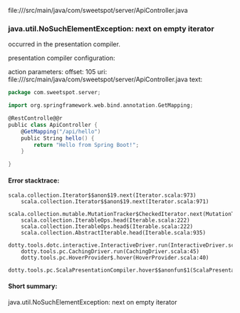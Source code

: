 file://<WORKSPACE>/src/main/java/com/sweetspot/server/ApiController.java
### java.util.NoSuchElementException: next on empty iterator

occurred in the presentation compiler.

presentation compiler configuration:


action parameters:
offset: 105
uri: file://<WORKSPACE>/src/main/java/com/sweetspot/server/ApiController.java
text:
```scala
package com.sweetspot.server;

import org.springframework.web.bind.annotation.GetMapping;

@RestControlle@@r
public class ApiController {
    @GetMapping("/api/hello")
    public String hello() {
        return "Hello from Spring Boot!";
    }

}

```



#### Error stacktrace:

```
scala.collection.Iterator$$anon$19.next(Iterator.scala:973)
	scala.collection.Iterator$$anon$19.next(Iterator.scala:971)
	scala.collection.mutable.MutationTracker$CheckedIterator.next(MutationTracker.scala:76)
	scala.collection.IterableOps.head(Iterable.scala:222)
	scala.collection.IterableOps.head$(Iterable.scala:222)
	scala.collection.AbstractIterable.head(Iterable.scala:935)
	dotty.tools.dotc.interactive.InteractiveDriver.run(InteractiveDriver.scala:164)
	dotty.tools.pc.CachingDriver.run(CachingDriver.scala:45)
	dotty.tools.pc.HoverProvider$.hover(HoverProvider.scala:40)
	dotty.tools.pc.ScalaPresentationCompiler.hover$$anonfun$1(ScalaPresentationCompiler.scala:389)
```
#### Short summary: 

java.util.NoSuchElementException: next on empty iterator